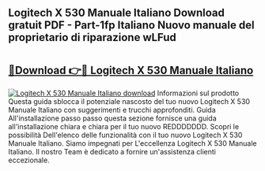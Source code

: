 ## Logitech X 530 Manuale Italiano Download gratuit PDF - Part-1fp Italiano Nuovo manuale del proprietario di riparazione wLFud

# <h2><a href="http://dfa1dh.blite.top/?on=Logitech+X+530+Manuale+Italiano">🔗Download 👉🔴 Logitech X 530 Manuale Italiano</a></h2>

[![Logitech X 530 Manuale Italiano download](https://i.imgur.com/lujVjoI.png)](http://dfa1dh.blite.top/?on=Logitech+X+530+Manuale+Italiano)
Informazioni sul prodotto Questa guida sblocca il potenziale nascosto del tuo nuovo Logitech X 530 Manuale Italiano con suggerimenti e trucchi approfonditi. Guida All'installazione passo passo questa sezione fornisce una guida all'installazione chiara e chiara per il tuo nuovo REDDDDDDD. Scopri le possibilità Dell'elenco delle funzionalità con il tuo nuovo Logitech X 530 Manuale Italiano. Siamo impegnati per L'eccellenza Logitech X 530 Manuale Italiano. Il nostro Team è dedicato a fornire un'assistenza clienti eccezionale.
